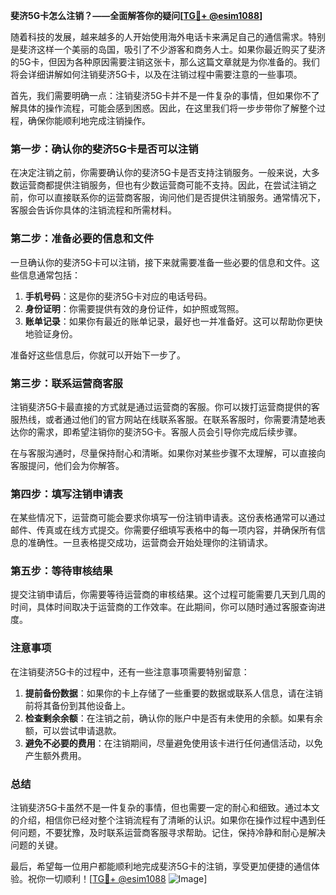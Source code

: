 **斐济5G卡怎么注销？——全面解答你的疑问[[TG💪+ @esim1088](https://t.me/s/esim1088)]**

随着科技的发展，越来越多的人开始使用海外电话卡来满足自己的通信需求。特别是斐济这样一个美丽的岛国，吸引了不少游客和商务人士。如果你最近购买了斐济的5G卡，但因为各种原因需要注销这张卡，那么这篇文章就是为你准备的。我们将会详细讲解如何注销斐济5G卡，以及在注销过程中需要注意的一些事项。

首先，我们需要明确一点：注销斐济5G卡并不是一件复杂的事情，但如果你不了解具体的操作流程，可能会感到困惑。因此，在这里我们将一步步带你了解整个过程，确保你能顺利地完成注销操作。

### 第一步：确认你的斐济5G卡是否可以注销

在决定注销之前，你需要确认你的斐济5G卡是否支持注销服务。一般来说，大多数运营商都提供注销服务，但也有少数运营商可能不支持。因此，在尝试注销之前，你可以直接联系你的运营商客服，询问他们是否提供注销服务。通常情况下，客服会告诉你具体的注销流程和所需材料。

### 第二步：准备必要的信息和文件

一旦确认你的斐济5G卡可以注销，接下来就需要准备一些必要的信息和文件。这些信息通常包括：

1. **手机号码**：这是你的斐济5G卡对应的电话号码。
2. **身份证明**：你需要提供有效的身份证件，如护照或驾照。
3. **账单记录**：如果你有最近的账单记录，最好也一并准备好。这可以帮助你更快地验证身份。

准备好这些信息后，你就可以开始下一步了。

### 第三步：联系运营商客服

注销斐济5G卡最直接的方式就是通过运营商的客服。你可以拨打运营商提供的客服热线，或者通过他们的官方网站在线联系客服。在联系客服时，你需要清楚地表达你的需求，即希望注销你的斐济5G卡。客服人员会引导你完成后续步骤。

在与客服沟通时，尽量保持耐心和清晰。如果你对某些步骤不太理解，可以直接向客服提问，他们会为你解答。

### 第四步：填写注销申请表

在某些情况下，运营商可能会要求你填写一份注销申请表。这份表格通常可以通过邮件、传真或在线方式提交。你需要仔细填写表格中的每一项内容，并确保所有信息的准确性。一旦表格提交成功，运营商会开始处理你的注销请求。

### 第五步：等待审核结果

提交注销申请后，你需要等待运营商的审核结果。这个过程可能需要几天到几周的时间，具体时间取决于运营商的工作效率。在此期间，你可以随时通过客服查询进度。

### 注意事项

在注销斐济5G卡的过程中，还有一些注意事项需要特别留意：

1. **提前备份数据**：如果你的卡上存储了一些重要的数据或联系人信息，请在注销前将其备份到其他设备上。
2. **检查剩余余额**：在注销之前，确认你的账户中是否有未使用的余额。如果有余额，可以尝试申请退款。
3. **避免不必要的费用**：在注销期间，尽量避免使用该卡进行任何通信活动，以免产生额外费用。

### 总结

注销斐济5G卡虽然不是一件复杂的事情，但也需要一定的耐心和细致。通过本文的介绍，相信你已经对整个注销流程有了清晰的认识。如果你在操作过程中遇到任何问题，不要犹豫，及时联系运营商客服寻求帮助。记住，保持冷静和耐心是解决问题的关键。

最后，希望每一位用户都能顺利地完成斐济5G卡的注销，享受更加便捷的通信体验。祝你一切顺利！[[TG💪+ @esim1088](https://t.me/s/esim1088) ![Image](https://i.postimg.cc/4NQfJmqS/Snipaste-2025-05-13-00-14-12.png)]
